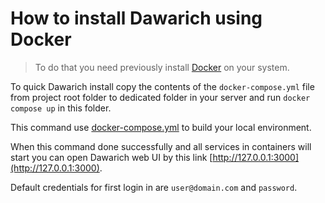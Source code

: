 # How to install Dawarich using Docker

> To do that you need previously install [Docker](https://docs.docker.com/get-docker/) on your system.

To quick Dawarich install copy the contents of the `docker-compose.yml` file from project root folder to dedicated folder in your server and run `docker compose up` in this folder.

This command use [docker-compose.yml](../docker-compose.yml) to build your local environment.

When this command done successfully and all services in containers will start you can open Dawarich web UI by this link [http://127.0.0.1:3000](http://127.0.0.1:3000).

Default credentials for first login in are `user@domain.com` and `password`.
